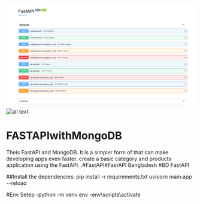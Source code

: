 ![all text](https://github.com/sobuz80/FASTAPIwithMongoDB/blob/main/Screenshot(5).png)   
![all text](https://github.com/sobuz80/Laravel10-task-managment/blob/main/Screenshot_1.png)

# FASTAPIwithMongoDB
Theis FastAPI and MongoDB. It is a simpler form of that can make developing apps even faster.  create a basic category and products  application using the FastAPI.
.#FastAPI#FastAPI Bangladesh #BD FastAPI 

##Install the dependencies:
pip install -r requirements.txt
uvicorn main:app --reload


#Env Setep 
-python -m venv env
-env\scripts\activate

  

